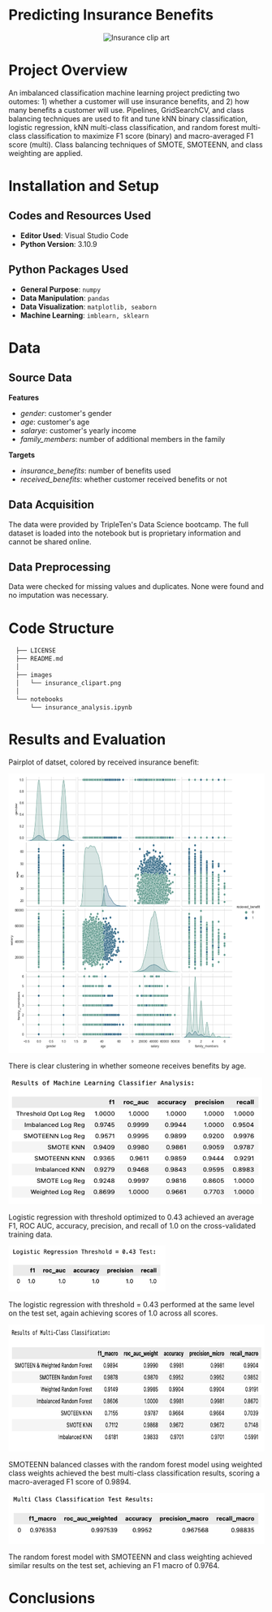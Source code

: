 # Predicting Insurance Benefits

<p align="center">
  <img src="https://github.com/kellyshreeve/predicting-insurance-benefits/blob/main/images/insurance_clipart.png"
  width="400"
  height="300"
  alt="Insurance clip art">
</p>

# Project Overview

An imbalanced classification machine learning project predicting two outomes: 1) whether a customer will use insurance benefits, and 2) how many benefits a customer will use. Pipelines, GridSearchCV, and class balancing techniques are used to fit and tune kNN binary classification, logistic regression, kNN multi-class classification, and random forest multi-class classification to maximize F1 score (binary) and macro-averaged F1 score (multi). Class balancing techniques of SMOTE, SMOTEENN, and class weighting are applied.

# Installation and Setup

## Codes and Resources Used

  - <b>Editor Used</b>: Visual Studio Code
  - <b>Python Version</b>: 3.10.9

## Python Packages Used

  - <b>General Purpose</b>: ```numpy```  
  - <b>Data Manipulation</b>: ```pandas```  
  - <b>Data Visualization</b>: ```matplotlib, seaborn```  
  - <b>Machine Learning</b>: ```imblearn, sklearn```  

# Data

## Source Data

<b>Features</b>
  * *gender*: customer's gender  
  * *age*: customer's age    
  * *salarye*: customer's yearly income  
  * *family_members*: number of additional members in the family  

<b>Targets</b>
  * *insurance_benefits*: number of benefits used  
  * *received_benefits*: whether customer received benefits or not
 
## Data Acquisition

The data were provided by TripleTen's Data Science bootcamp. The full dataset is loaded into the notebook but is proprietary information and cannot be shared online.

## Data Preprocessing

Data were checked for missing values and duplicates. None were found and no imputation was necessary.
 
# Code Structure
```
  ├── LICENSE
  ├── README.md          
  │
  ├── images
  │   └── insurance_clipart.png    
  │
  └── notebooks  
      └── insurance_analysis.ipynb  
```

# Results and Evaluation

Pairplot of datset, colored by received insurance benefit:  
<p align="left">
  <img src="/images/eda.png"
  width="550"
  height="550"
  alt="sns pair plot of variables colored by receiving benefits">
</p>

There is clear clustering in whether someone receives benefits by age.

<p align="left">
  <img src="/images/binary_results.png" 
  width="500"
  height="250"
  alt="Results of binary classification model tuning">
</p>

Logistic regression with threshold optimized to 0.43 achieved an average F1, ROC AUC, accuracy, precision, and recall of 1.0 on the cross-validated training data.

<p align="left">
  <img src="/images/binary_test.png"
  width="310"
  height="90"
  alt="Test results of logistic regression with threshold = 0.43">
</p>

The logistic regression with threshold = 0.43 performed at the same level on the test set, again achieving scores of 1.0 across all scores.

<p align="left">
  <img src="/images/multi_results.png"
  width="690"
  height="250"
  alt="Results of multi class classification model tuning">
</p>

SMOTEENN balanced classes with the random forest model using weighted class weights achieved the best multi-class classification results, scoring a macro-averaged F1 score of 0.9894.

<p align="left">
  <img src="/images/multi_test.png"
  width="510"
  height="100"
  alt="Test results of random forest multi class classification">
</p>

The random forest model with SMOTEENN and class weighting achieved similar results on the test set, achieving an F1 macro of 0.9764.

# Conclusions


